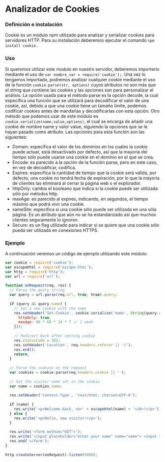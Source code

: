 # Analizador de Cookies
### Definición e instalación
Cookie es un módulo npm utilizado para analizar y serializar cookies para servidores HTTP.
Para su instalación deberemos ejecutar el comando `npm install cookie` .

### Uso
Si queremos utilizar este modulo en nuestro servidor, deberemos importarlo mediante el uso
de `var nombre_var = require('cookie');`.
Una vez lo tengamos importado, podremos analizar cualquier cookie mediante el uso de la 
función `cookie.parse(str, options)` cuyos atributos no son más que el string que contiene
las cookies y las opciones son para personalizar el análisis.
La opción usada para el método parse es la opción decode, la cual especifica una función que
se utilizará para decodificar el valor de una cookie, así, debido a que una cookie tiene un
tamaño límite, podemos codificar cookies antes de mandarlas y decodificarlas con esta opción.
Otro método que podemos usar de este módulo es `cookie.serialize(name,value,options)`, el cual
se encarga de añadir una cookie de nombre name y valor value, siguiendo la opciones que se le
hayan pasado como atributo.
Las opciones para esta función son las siguientes:
* Domain: especifica el valor de los dominios en los cuales la cookie puede actuar, está desactivado
por defecto, así que la mayoría del tiempo sólo puede usarse una cookie en el dominio en el que
se crea.
* Encode: es parecido a la opción de la función parse, pero en este caso, en vez de decodificar,
codifica.
* Expires: especifica la cantidad de tiempo que la cookie será válida, por defecto, una cookie no 
tendrá fecha de expiración, por lo que la mayoría de clientes las eliminará al cerrar la página web
o el explorador.
* httpOnly: cambia el booleano que indica si la cookie puede ser utilizada sólo por
métodos http.
* maxAge: es parecido al expires, indicando, en segundos, el tiempo máximo que podrá vivir una
cookie.
* sameSite: especifica si una cookie sólo puede ser utilizada en una sóla página. Es un atributo que
aún no se ha estandarizado así que muchos clientes seguramente lo ignoren.
* Secure: es un flag utilizado para indicar si se quiere que una cookie sólo pueda ser utilizada
en conexiones HTTPS.

### Ejemplo
A continuación veremos un código de ejemplo utilizando este módulo:
```javascript
var cookie = require('cookie');
var escapeHtml = require('escape-html');
var http = require('http');
var url = require('url');
 
function onRequest(req, res) {
  // Parse the query string 
  var query = url.parse(req.url, true, true).query;
 
  if (query && query.name) {
    // Set a new cookie with the name 
    res.setHeader('Set-Cookie', cookie.serialize('name', String(query.name), {
      httpOnly: true,
      maxAge: 60 * 60 * 24 * 7 // 1 week 
    }));
 
    // Redirect back after setting cookie 
    res.statusCode = 302;
    res.setHeader('Location', req.headers.referer || '/');
    res.end();
    return;
  }
 
  // Parse the cookies on the request 
  var cookies = cookie.parse(req.headers.cookie || '');
 
  // Get the visitor name set in the cookie 
  var name = cookies.name;
 
  res.setHeader('Content-Type', 'text/html; charset=UTF-8');
 
  if (name) {
    res.write('<p>Welcome back, <b>' + escapeHtml(name) + '</b>!</p>');
  } else {
    res.write('<p>Hello, new visitor!</p>');
  }
 
  res.write('<form method="GET">');
  res.write('<input placeholder="enter your name" name="name"> <input type="submit" value="Set Name">');
  res.end('</form');
}
 
http.createServer(onRequest).listen(3000);
```